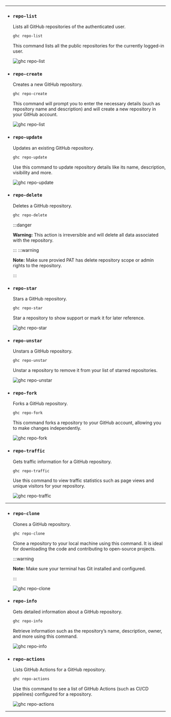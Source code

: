 
---

- ###  **`repo-list`** 
  
  Lists all GitHub repositories of the authenticated user.
  
  ```bash
  ghc repo-list 
  ```

  This command lists all the public repositories for the currently logged-in user.

  ![ghc repo-list](/gifs/repo-list.gif)


- ###  **`repo-create`** 
  
  Creates a new GitHub repository.
  
  ```bash
  ghc repo-create
  ```

  This command will prompt you to enter the necessary details (such as repository name and description) and will create a new repository in your GitHub account.

  ![ghc repo-list](/gifs/repo-create.gif)


- ###  **`repo-update`** 
 
  Updates an existing GitHub repository.
  
  ```bash
  ghc repo-update
  ```

  Use this command to update repository details like its name, description, visibility and more.

  ![ghc repo-update](/gifs/repo-update.gif)


- ###  **`repo-delete`** 

  Deletes a GitHub repository.
  
  ```bash
  ghc repo-delete
  ```

  :::danger

    **Warning:** This action is irreversible and will delete all data associated with the repository.

  :::
  :::warning

    **Note:** Make sure provied PAT has delete repository scope or admin rights to the repository.

  :::

- ###  **`repo-star`** 
 
  Stars a GitHub repository.
  
  ```bash
  ghc repo-star 
  ```

  Star a repository to show support or mark it for later reference.

  ![ghc repo-star](/gifs/repo-star.gif)


- ###  **`repo-unstar`** 
  
  Unstars a GitHub repository.
  
  ```bash
  ghc repo-unstar 
  ```

  Unstar a repository to remove it from your list of starred repositories.

  ![ghc repo-unstar](/gifs/repo-unstar.gif)

- ###  **`repo-fork`** 

  Forks a GitHub repository.
  
  ```bash
  ghc repo-fork 
  ```

  This command forks a repository to your GitHub account, allowing you to make changes independently.

  ![ghc repo-fork](/gifs/repo-fork.gif)


- ###  **`repo-traffic`**  

  Gets traffic information for a GitHub repository.
  
  ```bash
  ghc repo-traffic 
  ```

  Use this command to view traffic statistics such as page views and unique visitors for your repository.
  
  ![ghc repo-traffic](/gifs/repo-traffic.gif)


---

- ###  **`repo-clone`**  

  Clones a GitHub repository.
  
  ```bash
  ghc repo-clone 
  ```

  Clone a repository to your local machine using this command. It is ideal for downloading the code and contributing to open-source projects.

  :::warning

    **Note:** Make sure your terminal has Git installed and configured.

  :::

  ![ghc repo-clone](/gifs/repo-clone.gif)


- ###  **`repo-info`** 

  Gets detailed information about a GitHub repository.
  
  ```bash
  ghc repo-info 
  ```

  Retrieve information such as the repository’s name, description, owner, and more using this command.

  ![ghc repo-info](/gifs/repo-info.gif)


- ###  **`repo-actions`** 

  Lists GitHub Actions for a GitHub repository.
  
  ```bash
  ghc repo-actions 
  ```

  Use this command to see a list of GitHub Actions (such as CI/CD pipelines) configured for a repository.

  ![ghc repo-actions](/gifs/repo-actions.gif)

---
